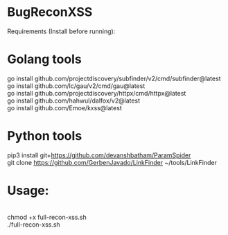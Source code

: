 # BugReconXSS

Requirements (Install before running):

# Golang tools
go install github.com/projectdiscovery/subfinder/v2/cmd/subfinder@latest <br>
go install github.com/lc/gau/v2/cmd/gau@latest <br>
go install github.com/projectdiscovery/httpx/cmd/httpx@latest <br>
go install github.com/hahwul/dalfox/v2@latest <br>
go install github.com/Emoe/kxss@latest <br>

# Python tools
pip3 install git+https://github.com/devanshbatham/ParamSpider <br>
git clone https://github.com/GerbenJavado/LinkFinder ~/tools/LinkFinder <br>


<h1>Usage:</h1> <br>
chmod +x full-recon-xss.sh <br>
./full-recon-xss.sh <br>

